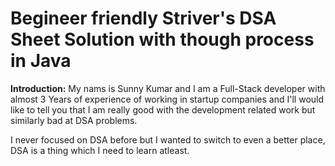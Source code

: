 # Begineer friendly Striver's DSA Sheet Solution with though process in Java

**Introduction:**
My nams is Sunny Kumar and I am a Full-Stack developer with almost 3 Years of experience of working in startup companies and I'll would like to tell you that I am really good with the development related work but similarly bad at DSA problems.

I never focused on DSA before but I wanted to switch to even a better place, DSA is a thing which I need to learn atleast.
